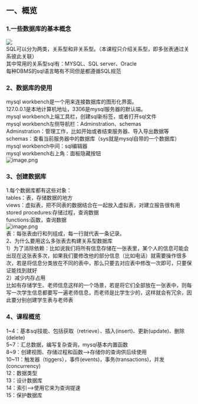 <a name="EkcFD"></a>
## 一、概览
<a name="xaq6z"></a>
### 1.一些数据库的基本概念
![](https://cdn.nlark.com/yuque/0/2023/jpeg/33626411/1685256043335-7f7f3ded-a8e0-4b2d-a887-f0eddd960914.jpeg)<br />SQL可以分为两类，关系型和非关系型。（本课程只介绍关系型，即多张表通过关系彼此关联）<br />其中常用的关系型sql有：MYSQL、SQL server、Oracle<br />每种DBMS的sql语言略有不同但是都遵循SQL规范

<a name="VfHpx"></a>
### 2、数据库的使用
mysql workbench是一个用来连接数据库的图形化界面。<br />127.0.0.1是本地计算机地址，3306是mysql服务器的默认端。<br />mysql workbench上端工具栏，创建sql新标签，或者打开sql文件<br />mysql workbench左侧导航栏：Adminstration、schemas<br />Adminstration：管理工作，比如开始或者结束服务器、导入导出数据等<br />schemas：查看当前服务器中的数据库（sys就是mysql自带的一个数据库）<br />mysql workbench中间：sql编辑器<br />mysql workbench右上角：面板隐藏按钮<br />![image.png](https://cdn.nlark.com/yuque/0/2023/png/33626411/1685257848549-87d92c5e-c172-426d-abd7-054727a4866c.png#averageHue=%23abd6c0&clientId=ue4877571-aa75-4&from=paste&height=699&id=u69e16a3b&originHeight=1049&originWidth=1917&originalType=binary&ratio=1.5&rotation=0&showTitle=false&size=252838&status=done&style=none&taskId=uede31299-9075-4ebd-ab85-1f6e742ba82&title=&width=1278)
<a name="WbXIx"></a>
### 3、创建数据库
1.每个数据库都有这些对象：<br />tables：表，存储数据的地方<br />views：虚拟表，把不同表的数据结合在一起放入虚拟表，对建立报告很有用<br />stored procedures:存储过程，查询数据<br />functions:函数，查询数据<br />![image.png](https://cdn.nlark.com/yuque/0/2023/png/33626411/1685265170720-78f74035-92f4-4e7c-9cd8-70c938e457e8.png#averageHue=%23d7c6aa&clientId=u0cfc6bdc-e2cd-4&from=paste&height=303&id=ua132e56d&originHeight=454&originWidth=415&originalType=binary&ratio=1.5&rotation=0&showTitle=false&size=58523&status=done&style=none&taskId=u0bb8c443-c3d6-4a70-8813-f0dc977923e&title=&width=276.6666666666667)<br />表：每张表由行和列组成，每一行就代表一条记录。<br />2、为什么要用这么多张表去构建关系型数据库<br />1）为了消除依赖：比如说我们将所有信息存储在一张表里，某个人的信息可能会出现在这张表多次，如果我们要修改他的部分信息（比如电话）就需要操作很多次，若是将信息分类放在不同的表中，那么只要去对应表中修改一次即可，只要保证能找到就好<br />2）减少内存占用<br />比如有存储学生、老师信息这样的一个场景，若是将它们全部放在一张表中，则每写一次学生信息都要写一遍老师信息，而老师是比学生少的，这样就会有冗余，因此要分别创建学生表与老师表
<a name="Fnu1v"></a>
### 4、课程概览
1~4：基本sql技能、包括获取（retrieve）、插入(insert)、更新(update)、删除(delete)<br />5~7：汇总数据，编写复杂查询，mysql基本内置函数<br />8~9：创建视图、存储过程和函数-->存储你的查询供后续使用<br />10~11：触发器（tiggers），事件(events)，事务(transactions)，并发(concurrency)<br />12：数据类型<br />13：设计数据库<br />14：索引-->使用它来为查询提速<br />15：保护数据库

